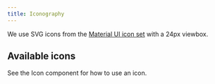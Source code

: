 ```yaml
---
title: Iconography
---
```


We use SVG icons from the [Material UI icon set](https://material.io/tools/icons/) with a 24px viewbox.

## Available icons

<div>
  <iconography></iconography>
</div>

See the <gatsby-link to="/components/icon">Icon component</gatsby-link> for how to use an icon.

